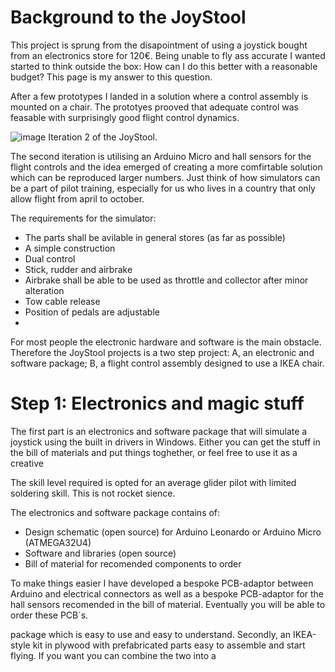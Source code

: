 # Background to the JoyStool

This project is sprung from the disapointment of using a joystick bought from an electronics store for 120€. Being unable to fly ass accurate I wanted started to think outside the box: How can I do this better with a reasonable budget? This page is my answer to this question. 

After a few prototypes I landed in a solution where a control assembly is mounted on a chair. The prototyes prooved that adequate control was feasable with surprisingly good flight control dynamics. 

![image](https://github.com/speedbird620/JoyStool/assets/50543575/214895bf-fdc9-41e7-b973-d6968128a447)
Iteration 2 of the JoyStool.

The second iteration is utilising an Arduino Micro and hall sensors for the flight controls and the idea emerged of creating a more comfirtable solution which can be reproduced larger numbers. Just think of how simulators can be a part of pilot training, especially for us who lives in a country that only allow flight from april to october. 

The requirements for the simulator:
 - The parts shall be avilable in general stores (as far as possible)
 - A simple construction
 - Dual control
 - Stick, rudder and airbrake
 - Airbrake shall be able to be used as throttle and collector after minor alteration
 - Tow cable release
 - Position of pedals are adjustable
 - 


For most people the electronic hardware and software is the main obstacle. Therefore the JoyStool projects is a two step project: A, an electronic and software package; B, a flight control assembly designed to use a IKEA chair.

# Step 1: Electronics and magic stuff

The first part is an electronics and software package that will simulate a joystick using the built in drivers in Windows. Either you can get the stuff in the bill of materials and put things toghether, or feel free to use it as a creative

The skill level required is opted for an average glider pilot with limited soldering skill. This is not rocket sience. 

The electronics and software package contains of:
 - Design schematic (open source) for Arduino Leonardo or Arduino Micro (ATMEGA32U4)
 - Software and libraries (open source)
 - Bill of material for recomended components to order

To make things easier I have developed a bespoke PCB-adaptor between Arduino and electrical connectors as well as a bespoke PCB-adaptor for the hall sensors recomended in the bill of material. Eventually you will be able to order these PCB´s. 



package which is easy to use and easy to understand. Secondly, an IKEA-style kit in plywood with prefabricated parts easy to assemble and start flying. If you want you can combine the two into a 

